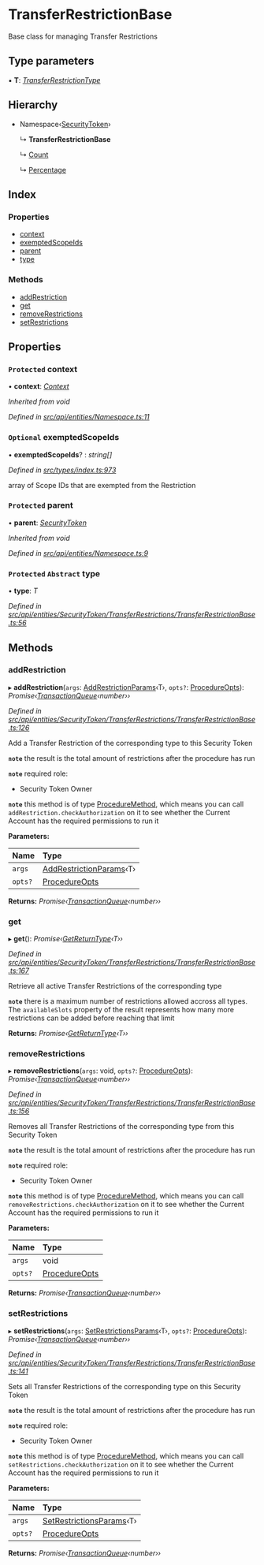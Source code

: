 # TransferRestrictionBase

Base class for managing Transfer Restrictions

## Type parameters

▪ **T**: [_TransferRestrictionType_](../enums/transferrestrictiontype.md)

## Hierarchy

* Namespace‹[SecurityToken](securitytoken.md)›

  ↳ **TransferRestrictionBase**

  ↳ [Count](count.md)

  ↳ [Percentage](percentage.md)

## Index

### Properties

* [context](transferrestrictionbase.md#protected-context)
* [exemptedScopeIds](transferrestrictionbase.md#optional-exemptedscopeids)
* [parent](transferrestrictionbase.md#protected-parent)
* [type](transferrestrictionbase.md#protected-abstract-type)

### Methods

* [addRestriction](transferrestrictionbase.md#addrestriction)
* [get](transferrestrictionbase.md#get)
* [removeRestrictions](transferrestrictionbase.md#removerestrictions)
* [setRestrictions](transferrestrictionbase.md#setrestrictions)

## Properties

### `Protected` context

• **context**: [_Context_](context.md)

_Inherited from void_

_Defined in_ [_src/api/entities/Namespace.ts:11_](https://github.com/PolymathNetwork/polymesh-sdk/blob/bf2b7a12/src/api/entities/Namespace.ts#L11)

### `Optional` exemptedScopeIds

• **exemptedScopeIds**? : _string\[\]_

_Defined in_ [_src/types/index.ts:973_](https://github.com/PolymathNetwork/polymesh-sdk/blob/bf2b7a12/src/types/index.ts#L973)

array of Scope IDs that are exempted from the Restriction

### `Protected` parent

• **parent**: [_SecurityToken_](securitytoken.md)

_Inherited from void_

_Defined in_ [_src/api/entities/Namespace.ts:9_](https://github.com/PolymathNetwork/polymesh-sdk/blob/bf2b7a12/src/api/entities/Namespace.ts#L9)

### `Protected` `Abstract` type

• **type**: _T_

_Defined in_ [_src/api/entities/SecurityToken/TransferRestrictions/TransferRestrictionBase.ts:56_](https://github.com/PolymathNetwork/polymesh-sdk/blob/bf2b7a12/src/api/entities/SecurityToken/TransferRestrictions/TransferRestrictionBase.ts#L56)

## Methods

### addRestriction

▸ **addRestriction**\(`args`: [AddRestrictionParams](../globals.md#addrestrictionparams)‹T›, `opts?`: [ProcedureOpts](../interfaces/procedureopts.md)\): _Promise‹_[_TransactionQueue_](transactionqueue.md)_‹number››_

_Defined in_ [_src/api/entities/SecurityToken/TransferRestrictions/TransferRestrictionBase.ts:126_](https://github.com/PolymathNetwork/polymesh-sdk/blob/bf2b7a12/src/api/entities/SecurityToken/TransferRestrictions/TransferRestrictionBase.ts#L126)

Add a Transfer Restriction of the corresponding type to this Security Token

**`note`** the result is the total amount of restrictions after the procedure has run

**`note`** required role:

* Security Token Owner

**`note`** this method is of type [ProcedureMethod](../interfaces/proceduremethod.md), which means you can call `addRestriction.checkAuthorization` on it to see whether the Current Account has the required permissions to run it

**Parameters:**

| Name | Type |
| :--- | :--- |
| `args` | [AddRestrictionParams](../globals.md#addrestrictionparams)‹T› |
| `opts?` | [ProcedureOpts](../interfaces/procedureopts.md) |

**Returns:** _Promise‹_[_TransactionQueue_](transactionqueue.md)_‹number››_

### get

▸ **get**\(\): _Promise‹_[_GetReturnType_](../globals.md#getreturntype)_‹T››_

_Defined in_ [_src/api/entities/SecurityToken/TransferRestrictions/TransferRestrictionBase.ts:167_](https://github.com/PolymathNetwork/polymesh-sdk/blob/bf2b7a12/src/api/entities/SecurityToken/TransferRestrictions/TransferRestrictionBase.ts#L167)

Retrieve all active Transfer Restrictions of the corresponding type

**`note`** there is a maximum number of restrictions allowed accross all types. The `availableSlots` property of the result represents how many more restrictions can be added before reaching that limit

**Returns:** _Promise‹_[_GetReturnType_](../globals.md#getreturntype)_‹T››_

### removeRestrictions

▸ **removeRestrictions**\(`args`: void, `opts?`: [ProcedureOpts](../interfaces/procedureopts.md)\): _Promise‹_[_TransactionQueue_](transactionqueue.md)_‹number››_

_Defined in_ [_src/api/entities/SecurityToken/TransferRestrictions/TransferRestrictionBase.ts:156_](https://github.com/PolymathNetwork/polymesh-sdk/blob/bf2b7a12/src/api/entities/SecurityToken/TransferRestrictions/TransferRestrictionBase.ts#L156)

Removes all Transfer Restrictions of the corresponding type from this Security Token

**`note`** the result is the total amount of restrictions after the procedure has run

**`note`** required role:

* Security Token Owner

**`note`** this method is of type [ProcedureMethod](../interfaces/proceduremethod.md), which means you can call `removeRestrictions.checkAuthorization` on it to see whether the Current Account has the required permissions to run it

**Parameters:**

| Name | Type |
| :--- | :--- |
| `args` | void |
| `opts?` | [ProcedureOpts](../interfaces/procedureopts.md) |

**Returns:** _Promise‹_[_TransactionQueue_](transactionqueue.md)_‹number››_

### setRestrictions

▸ **setRestrictions**\(`args`: [SetRestrictionsParams](../globals.md#setrestrictionsparams)‹T›, `opts?`: [ProcedureOpts](../interfaces/procedureopts.md)\): _Promise‹_[_TransactionQueue_](transactionqueue.md)_‹number››_

_Defined in_ [_src/api/entities/SecurityToken/TransferRestrictions/TransferRestrictionBase.ts:141_](https://github.com/PolymathNetwork/polymesh-sdk/blob/bf2b7a12/src/api/entities/SecurityToken/TransferRestrictions/TransferRestrictionBase.ts#L141)

Sets all Transfer Restrictions of the corresponding type on this Security Token

**`note`** the result is the total amount of restrictions after the procedure has run

**`note`** required role:

* Security Token Owner

**`note`** this method is of type [ProcedureMethod](../interfaces/proceduremethod.md), which means you can call `setRestrictions.checkAuthorization` on it to see whether the Current Account has the required permissions to run it

**Parameters:**

| Name | Type |
| :--- | :--- |
| `args` | [SetRestrictionsParams](../globals.md#setrestrictionsparams)‹T› |
| `opts?` | [ProcedureOpts](../interfaces/procedureopts.md) |

**Returns:** _Promise‹_[_TransactionQueue_](transactionqueue.md)_‹number››_

